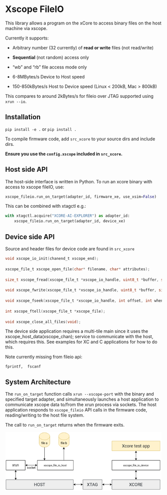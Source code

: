# Xscope FileIO

This library allows a program on the xCore to access binary files on the host machine
via xscope.

Currently it supports:

  * Arbitrary number (32 currently) of **read or write** files (not read/write)

  * **Sequential** (not random) access only

  * “wb” and “rb” file access mode only

  * 6-8MBytes/s Device to Host speed

  * 150-850kBytes/s Host to Device speed (Linux < 200kB, Mac > 800kB)

This compares to around 2kBytes/s for fileio over JTAG supported using `xrun --io`.

## Installation

`pip install -e .` or `pip install .`

To compile firmware code, add `src_xcore` to your source dirs and include dirs.

**Ensure you use the `config.xscope` included in `src_xcore`.**


## Host side API

The host-side interface is written in Python. To run an xcore binary with access to
xscope fileIO,
use:
```python
xscope_fileio.run_on_target(adapter_id, firmware_xe, use_xsim=False)
```
This can be combined with xtagctl e.g.:

```python
with xtagctl.acquire("XCORE-AI-EXPLORER") as adapter_id:
    xscope_fileio.run_on_target(adapter_id, device_xe)
```


## Device side API

Source and header files for device code are found in `src_xcore`

```c
void xscope_io_init(chanend_t xscope_end);

xscope_file_t xscope_open_file(char* filename, char* attributes);

size_t xscope_fread(xscope_file_t *xscope_io_handle, uint8_t *buffer, size_t n_bytes_to_read);

void xscope_fwrite(xscope_file_t *xscope_io_handle, uint8_t *buffer, size_t n_bytes_to_write);

void xscope_fseek(xscope_file_t *xscope_io_handle, int offset, int whence);

int xscope_ftell(xscope_file_t *xscope_file);  

void xscope_close_all_files(void);
```

The device side application requires a multi-tile main since it uses the xscope_host_data(xscope_chan); service
to communicate with the host, which requires this. See examples for XC and C applications for how to do this.


Note currently missing from fileio api:

```
fprintf,  fscanf
```

## System Architecture

The `run_on_target` function calls `xrun --xscope-port` with the binary and specified target adapter,
and simultaneously launches a host application to communicate xscope data to/from 
the xrun process via sockets. The host application responds to `xscope_fileio` API calls
in the firmware code, reading/writing to the host file system.

The call to `run_on_target` returns when the firmware exits.

![System Architecture](arch.png "System Architecture")
